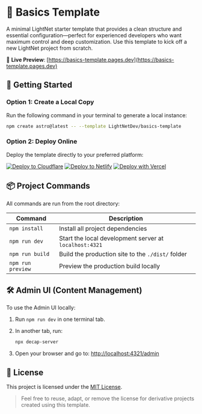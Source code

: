# 🧱 Basics Template

A minimal LightNet starter template that provides a clean structure and essential configuration—perfect for experienced developers who want maximum control and deep customization. Use this template to kick off a new LightNet project from scratch.

🔗 **Live Preview**: [https://basics-template.pages.dev](https://basics-template.pages.dev)

## 🚀 Getting Started

### Option 1: Create a Local Copy

Run the following command in your terminal to generate a local instance:

```bash
npm create astro@latest -- --template LightNetDev/basics-template
```

### Option 2: Deploy Online

Deploy the template directly to your preferred platform:

[![Deploy to Cloudflare](https://deploy.workers.cloudflare.com/button)](https://deploy.workers.cloudflare.com/?url=https://github.com/lightnetdev/basics-template)
[![Deploy to Netlify](https://www.netlify.com/img/deploy/button.svg)](https://app.netlify.com/start/deploy?repository=https://github.com/lightnetdev/basics-template)
[![Deploy with Vercel](https://vercel.com/button)](https://vercel.com/new/clone?repository-url=https%3A%2F%2Fgithub.com%2Flightnetdev%2Fbasics-template&env=MY_KEY)

## 📦 Project Commands

All commands are run from the root directory:

| Command           | Description                                            |
| ----------------- | ------------------------------------------------------ |
| `npm install`     | Install all project dependencies                       |
| `npm run dev`     | Start the local development server at `localhost:4321` |
| `npm run build`   | Build the production site to the `./dist/` folder      |
| `npm run preview` | Preview the production build locally                   |

## 🛠️ Admin UI (Content Management)

To use the Admin UI locally:

1. Run `npm run dev` in one terminal tab.
2. In another tab, run:

   ```bash
   npx decap-server
   ```

3. Open your browser and go to: [http://localhost:4321/admin](http://localhost:4321/admin)

## 📄 License

This project is licensed under the [MIT License](LICENSE).

> Feel free to reuse, adapt, or remove the license for derivative projects created using this template.

